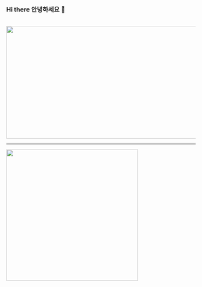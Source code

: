 <!-- introduce -->
### Hi there 안녕하세요 👋
<!-- <a href="https://github.com/jaeyumn"><img src="./static/giphy.gif" width="200"/></a> -->
<br/>
<a href="https://github.com/devxb/gitanimals">
<img
  src="https://render.gitanimals.org/farms/jaeyumn"
  width="600"
  height="300"
/>
</a>
<!-- Skill Stack -->
<!-- ## ⚙️ Skill
<div align="">
  <img src="https://img.shields.io/badge/Java-437291?style=flat-square&logo=OpenJDK&logoColor=white"/>
  <img src="https://img.shields.io/badge/Spring Boot-6DB33F?style=flat-square&logo=springboot&logoColor=white"/>
  <img src="https://img.shields.io/badge/MySQL-4479A1?style=flat-square&logo=mysql&logoColor=white"/>
  <img src="https://img.shields.io/badge/AWS-232F3E?style=flat-square&logo=amazonaws&logoColor=white"/>
</div>

<br/>

<div align="">
  studying these days.. 
  <br/>
  <img src="https://img.shields.io/badge/React-61DAFB?style=flat-square&logo=react&logoColor=white"/>
</div>

<br/>
-->
<hr>

<!-- <img align="center" src="http://mazassumnida.wtf/api/v2/generate_badge?boj=wkdrngodsla" width="350" height="auto" /> -->
<img align="center" src="https://github-readme-stats.vercel.app/api/top-langs/?username=jaeyumn&layout=compact" width="350" height="auto" />

